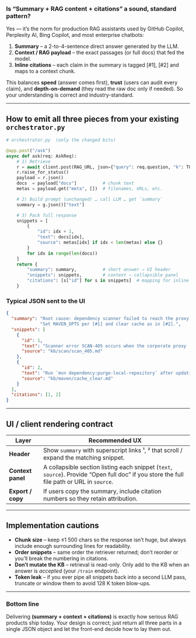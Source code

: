 ### Is “**Summary + RAG content + citations**” a sound, standard pattern?

Yes — it’s the norm for production RAG assistants used by GitHub Copilot, Perplexity AI, Bing Copilot, and most enterprise chatbots:

1. **Summary** – a 2-to-4-sentence direct answer generated by the LLM.
2. **Context / RAG payload** – the exact passages (or full docs) that fed the model.
3. **Inline citations** – each claim in the summary is tagged \[#1], \[#2] and maps to a context chunk.

This balances **speed** (answer comes first), **trust** (users can audit every claim), and **depth-on-demand** (they read the raw doc only if needed). So your understanding is correct and industry-standard.

---

## How to emit all three pieces from your existing `orchestrator.py`

```python
# orchestrator.py  (only the changed bits)

@app.post("/ask")
async def ask(req: AskReq):
    # 1) Retrieve
    r = await client.post(RAG_URL, json={"query": req.question, "k": TOP_K})
    r.raise_for_status()
    payload = r.json()
    docs  = payload["docs"]          # chunk text
    metas = payload.get("meta", [])  # filenames, URLs, etc.

    # 2) Build prompt (unchanged) … call LLM … get `summary`
    summary = g.json()["text"]

    # 3) Pack full response
    snippets = [
        {
            "id": idx + 1,
            "text": docs[idx],
            "source": metas[idx] if idx < len(metas) else {}
        }
        for idx in range(len(docs))
    ]
    return {
        "summary": summary,          # short answer ⇒ UI header
        "snippets": snippets,        # context ⇒ collapsible panel
        "citations": [s["id"] for s in snippets]  # mapping for inline tags
    }
```

### Typical JSON sent to the UI

```json
{
  "summary": "Root cause: dependency scanner failed to reach the proxy. "
             "Set MAVEN_OPTS per [#1] and clear cache as in [#2].",
  "snippets": [
    {
      "id": 1,
      "text": "Scanner error SCAN-405 occurs when the corporate proxy ...",
      "source": "kb/scan/scan_405.md"
    },
    {
      "id": 2,
      "text": "Run `mvn dependency:purge-local-repository` after updating proxy ...",
      "source": "kb/maven/cache_clear.md"
    }
  ],
  "citations": [1, 2]
}
```

---

## UI / client rendering contract

| Layer             | Recommended UX                                                                                                                             |
| ----------------- | ------------------------------------------------------------------------------------------------------------------------------------------ |
| **Header**        | Show `summary` with superscript links ¹, ² that scroll / expand the matching snippet.                                                      |
| **Context panel** | A collapsible section listing each snippet (`text`, `source`). Provide “Open full doc” if you store the full file path or URL in `source`. |
| **Export / copy** | If users copy the summary, include citation numbers so they retain attribution.                                                            |

---

## Implementation cautions

* **Chunk size** – keep ≤1 500 chars so the response isn’t huge, but always include enough surrounding lines for readability.
* **Order snippets** – same order the retriever returned; don’t reorder or you’ll break the numbering in citations.
* **Don’t mutate the KB** – retrieval is read-only.  Only add to the KB when an answer is *accepted* (your `/train` endpoint).
* **Token leak** – if you ever pipe all snippets back into a second LLM pass, truncate or window them to avoid 128 K token blow-ups.

---

### Bottom line

Delivering **(summary + context + citations)** is exactly how serious RAG products ship today. Your design is correct; just return all three parts in a single JSON object and let the front-end decide how to lay them out.

